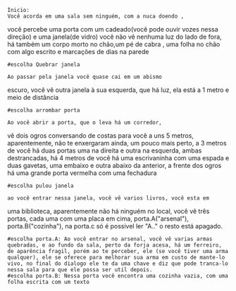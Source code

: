     Ínicio:
    Você acorda em uma sala sem ninguém, com a nuca doendo , 
você percebe uma porta com um cadeado(você pode ouvir vozes nessa direção) 
e uma janela(de vidro) você não vê nenhuma luz do lado de fora,
há também um corpo morto no chão,um pé de cabra , uma folha no chão 
com algo escrito e marcações de dias na parede
    
    #escolha Quebrar janela
    
    Ao passar pela janela você quase cai em um abismo
escuro, você vê outra janela à sua esquerda, que há luz, ela está a 
1 metro e meio de distância

    #escolha arrombar porta
    
    Ao você abrir a porta, que o leva há um corredor, 
vê dois ogros conversando de costas para você a uns 5 metros, aparentemente, 
não te enxergaram ainda, um pouco mais perto, a 3 metros de você há duas portas
uma na direita e outra na esquerda, ambas destrancadas, há 4 metros de você há uma escrivaninha
com uma espada e duas gavetas, uma embaixo e outra abaixo da anterior, a frente dos ogros há uma 
grande porta vermelha com uma fechadura   

    #escolha pulou janela
    
    ao você entrar nessa janela, você vê varios livros, você esta em 
uma biblioteca, aparentemente não há ninguém no local, você vê três portas, cada uma com uma
placa em cima, porta.A("arsenal"), porta.B("cozinha"), na porta.c só é possivel ler "A.." o resto 
está apagado.

    #escolha porta.A: Ao você entrar no arsenal, você vê varias armas quebradas, e ao fundo da sala, perto da forja acesa, há um ferreiro, de aparência fragil, porém ao te perceber, ele (se você tiver uma arma qualquer), ele se oferece para melhorar sua arma em custo de mante-lo vivo, no final do dialogo ele te da uma chave e diz que pode tranca-lo nessa sala para que ele possa ser util depois.
    #escolha porta.B: Nessa porta você encontra uma cozinha vazia, com uma folha escrita com um texto



